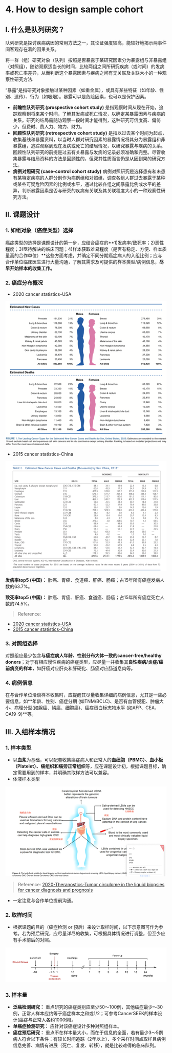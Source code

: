 # 4. How to design sample cohort

## I. 什么是队列研究？

队列研究是探讨疾病病因的常用方法之一，其论证强度较高，能较好地揭示两事件间客观存在着的因果关系。

将一群（组）研究对象（队列）按照是否暴露于某研究因素分为暴露组与非暴露组（对照组），随访观察适当长的时间，比较两组之间所研究疾病（或时间）的发病率或死亡率差异，从而判断这个暴露因素与疾病之间有无关联及关联大小的一种观察性研究方法.

“暴露”是指研究对象接触过某种因素（如重金属），或具有某些特征（如年龄、性别、遗传）、行为（如吸烟）。暴露可以是危险因素，也可以是保护因素。

* **前瞻性队列研究 \(prospective cohort study\)** 是指观察时间从现在开始，追踪观察到将来某个时间，了解其发病或死亡情况，以确定某暴露因素与疾病的关系。研究的结局需随访观察一段时间才能得到，这种研究可信度高、偏倚少，但费时、费人力、物力、财力。
* **回顾性队列研究 \(retrospective cohort study\)** 是指以过去某个时间为起点，收集基线和暴露资料，以当时人群对研究因素的暴露情况将其分为暴露组和非暴露组，追踪观察到现在发病或死亡的结局情况，以研究暴露与疾病的关系。回顾性队列研究的前提是过去有关暴露与发病的记录必须准确和完整。尽管收集暴露与结局资料的方法是回顾性的，但究其性质而言仍是从因到果的研究方法。
* **病例对照研究 \(case-control cohort study\)** 病例对照研究是选择患有和未患有某特定疾病的人群分别作为病例组和对照组，调查各组人群过去暴露于某种或某些可疑危险因素的比例或水平，通过比较各组之间暴露比例或水平的差异，判断暴露因素是否与研究的疾病有关联及其关联程度大小的一种观察性研究方法。

## II. 课题设计

### 1. 如组对象（癌症类型）选择

癌症类型的选择是课题设计的第一步，应结合癌症的**1\)发病率/致死率；2\)恶性程度；3\)亟待解决的临床问题；4\)样本获取难易程度（是否有稳定、方便、样本质量高的合作单位）**这些方面考虑，并确定不同分期癌症病人的入组比例；应与合作单位临床医生进行大量沟通，了解其需求及可提供的样本类型/病例信息，**尽早开始样本的收集工作。**

### 2. 癌症分布概况

* 2020 cancer statistics-USA

![2020 cancer statistics-USA](../../../.gitbook/assets/2020%20cancer%20statistics-USA.png)

* 2015 cancer statistics-China

![2015 cancer statistics-China](../../../.gitbook/assets/2015%20cancer%20statistics-China.png)

**发病率top5 \(中国\)：** 肺癌、胃癌、食道癌、肝癌、肠癌；占15年所有癌症发病人数的63.7%。

**致死率top5 \(中国\)：** 肺癌、胃癌、肝癌、食道癌、肠癌；占15年所有癌症死亡人数的74.5%。

> Reference:

* [2020 cancer statistics-USA](https://acsjournals.onlinelibrary.wiley.com/doi/full/10.3322/caac.21590)
* [2015 cancer statistics-China](https://acsjournals.onlinelibrary.wiley.com/doi/10.3322/caac.21338)

### 3. 对照组选择

对照组应最少包含**与癌症病人年龄、性别分布大体一致的cancer-free/healthy donors**；对于有相应慢性疾病的癌症类型，应尽量一并收集其**良性疾病/炎症/癌前病变的样本**，如肝癌对应肝炎和肝硬化、肠癌对应肠道息肉等。

### 4. 病例信息

在与合作单位洽谈样本收集时，应提醒其尽量收集详细的病例信息，尤其是一些必要信息，如**年龄、性别、癌症分期 \(如TNM/BCLC\)、是否有血管侵犯、肿瘤大小、病理分型\(如腺癌、鳞癌、细胞癌\)、癌症蛋白标志物水平 \(如AFP、CEA、CA19-9\)**等。

## III. 入组样本情况

### 1. 样本类型

* 以**血浆**为基础，可以配套收集癌症病人和正常人的**血细胞（PBMC）、血小板（Platelet）、癌组织和癌旁正常组织**等，应在课题设计初，根据课题目标，确定需要用到的样本，并明确其取样方法可以兼容。
* 体液样本类型

![](../../../.gitbook/assets/液体活检样本类型.png)

> Reference: [2020-Theranostics-Tumor circulome in the liquid biopsies for cancer diagnosis and prognosis](https://www.thno.org/v10p4544.htm)

* 一定注意与合作单位提前沟通。

### 2. 取样时间

* 根据课题的目的（癌症检测 or 预后）来设计取样时间，以下示意图可作为参考。若为预后研究，应尽量详尽的收集，可根据具体情况进行调整，但至少应有手术前后的对照。

![&#x53D6;&#x6837;&#x65F6;&#x95F4;](../../../.gitbook/assets/取样时间.png)

### 3. 样本量

* **泛癌检测研究：** 重点研究的癌症类别应至少50～100例，其他癌症最少～30例，正常人样本应约等于癌症样本之和或1/2；可参考CancerSEEK的样本设计\(癌症与正常人各约1000例\)。
* **单癌症检测研究：** 应针对该癌症设计多种对照组样本。
* **癌症预后研究：** 重点不在样本量大小，而在于信息的全面，若有最少3～5例病人符合以下条件：有较长时间追踪（2年以上）、多个采样时间点取样且病例信息完善、病情有进展（死亡、复发、转移），就是比较难得的临床队列。

